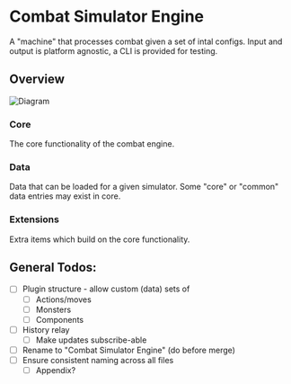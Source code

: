 # Combat Simulator Engine
A "machine" that processes combat given a set of intal configs. Input and output is platform agnostic, a CLI is provided for testing.
## Overview
![Diagram](sim-overview.svg)
### Core
The core functionality of the combat engine.
### Data
Data that can be loaded for a given simulator. Some "core" or "common" data entries may exist in core.
### Extensions
Extra items which build on the core functionality.
## General Todos:
- [ ] Plugin structure - allow custom (data) sets of
	- [ ] Actions/moves
	- [ ] Monsters
	- [ ] Components
- [ ] History relay
	- [ ] Make updates subscribe-able 
- [ ] Rename to "Combat Simulator Engine" (do before merge)
- [ ] Ensure consistent naming across all files
	- [ ] Appendix? 